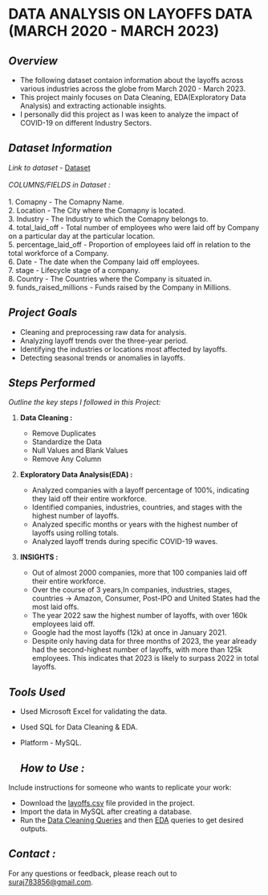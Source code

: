 # **DATA ANALYSIS ON LAYOFFS DATA (MARCH 2020 - MARCH 2023)**


## *Overview*
- The following dataset contaion information about the layoffs across various industries across the globe from March 2020 - March 2023.
- This project mainly focuses on Data Cleaning, EDA(Exploratory Data Analysis) and extracting actionable insights.
- I personally did this project as I was keen to analyze the impact of COVID-19 on different Industry Sectors.

## *Dataset Information*
_Link to dataset_ - [Dataset](https://www.kaggle.com/datasets/swaptr/layoffs-2022) <br>
<br>
_*COLUMNS/FIELDS in Dataset :*_ <br>
<br>
      1. Comapny - The Comapny Name.<br>
      2. Location - The City where the Comapny is located.<br>
      3. Industry - The Industry to which the Comapny belongs to.<br>
      4. total_laid_off - Total number of employees who were laid off by Company on a particular day at the particular location.<br>
      5. percentage_laid_off - Proportion of employees laid off in relation to the total workforce of a Company.<br>
      6. Date - The date when the Company laid off employees.<br>
      7. stage - Lifecycle stage of a company.<br>
      8. Country - The Countries where the Company is situated in.<br>
      9. funds_raised_millions - Funds raised by the Company in Millions.<br>


## *Project Goals*

- Cleaning and preprocessing raw data for analysis.
- Analyzing layoff trends over the three-year period.
- Identifying the industries or locations most affected by layoffs.
- Detecting seasonal trends or anomalies in layoffs.


## *Steps Performed*
_Outline the key steps I followed in this Project:_ <br>

1. **Data Cleaning :**
   + Remove Duplicates
   + Standardize the Data
   + Null Values and Blank Values
   + Remove Any Column

3. **Exploratory Data Analysis(EDA) :** <br>
   + Analyzed companies with a layoff percentage of 100%, indicating they laid off their entire workforce.<br>
   + Identified companies, industries, countries, and stages with the highest number of layoffs.<br>
   + Analyzed specific months or years with the highest number of layoffs using rolling totals.<br>
   + Analyzed layoff trends during specific COVID-19 waves.<br>

4. **INSIGHTS :** <br>
   + Out of almost 2000 companies, more that 100 companies laid off their entire workforce.<br>
   + Over the course of 3 years,In companies, industries, stages, countries -> Amazon, Consumer, Post-IPO and United States had the most laid offs.<br>
   + The year 2022 saw the highest number of layoffs, with over 160k employees laid off.<br>
   + Google had the most layoffs (12k) at once in January 2021.<br>
   + Despite only having data for three months of 2023, the year already had the second-highest number of layoffs, with more than 125k employees. This indicates that 2023 is likely to surpass 2022 in total layoffs.<br>


## *Tools Used*
- Used Microsoft Excel for validating the data.
- Used SQL for Data Cleaning & EDA.
- Platform - MySQL.

  ## *How to Use :*
 Include instructions for someone who wants to replicate your work: <br>
 - Download the [layoffs.csv](https://github.com/Sooraj1411/Data-Cleaning-EDA/blob/main/layoffs.csv) file provided in the project.
 - Import the data in MySQL after creating a database.
 - Run the [Data Cleaning Queries](https://github.com/Sooraj1411/Data-Cleaning-EDA/blob/main/Data%20Cleaning%20the%20layoff%20file.sql) and then [EDA](https://github.com/Sooraj1411/Data-Cleaning-EDA/blob/main/EDA.sql) queries to get desired outputs.

## *Contact :*
For any questions or feedback, please reach out to [suraj783856@gmail.com](mailto:suraj783856@gmail.com).
